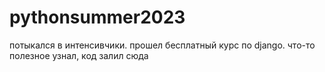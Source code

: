 # pythonsummer2023
потыкался в интенсивчики. прошел бесплатный курс по django. что-то полезное узнал, код залил сюда
